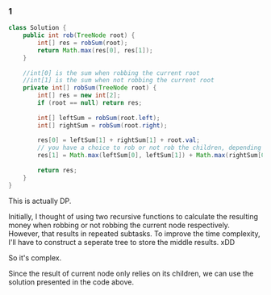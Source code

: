 ### 1 

```java
class Solution {
    public int rob(TreeNode root) {
        int[] res = robSum(root);
        return Math.max(res[0], res[1]);
    }
    
    //int[0] is the sum when robbing the current root
    //int[1] is the sum when not robbing the current root
    private int[] robSum(TreeNode root) {
        int[] res = new int[2];
        if (root == null) return res;
        
        int[] leftSum = robSum(root.left);
        int[] rightSum = robSum(root.right);
        
        res[0] = leftSum[1] + rightSum[1] + root.val;
        // you have a choice to rob or not rob the children, depending on which option results in more money
        res[1] = Math.max(leftSum[0], leftSum[1]) + Math.max(rightSum[0], rightSum[1]); 
        
        return res;
    }
}
```

This is actually DP. 

Initially, I thought of using two recursive functions to calculate the resulting money when robbing or not robbing the current node respectively.
However, that results in repeated subtasks. To improve the time complexity, I'll have to construct a seperate tree to store the middle results. xDD 

So it's complex.

Since the result of current node only relies on its children, we can use the solution presented in the code above.

